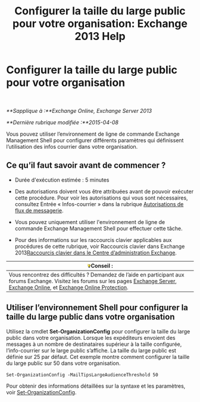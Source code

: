 ﻿---
title: 'Configurer la taille du large public pour votre organisation: Exchange 2013 Help'
TOCTitle: Configurer la taille du large public pour votre organisation
ms:assetid: 8a37911c-4339-4921-b5d3-0a5a774d4517
ms:mtpsurl: https://technet.microsoft.com/fr-fr/library/JJ659068(v=EXCHG.150)
ms:contentKeyID: 50478638
ms.date: 05/23/2018
mtps_version: v=EXCHG.150
ms.translationtype: MT
---

# Configurer la taille du large public pour votre organisation

 

_**Sapplique à :**Exchange Online, Exchange Server 2013_

_**Dernière rubrique modifiée :**2015-04-08_

Vous pouvez utiliser l’environnement de ligne de commande Exchange Management Shell pour configurer différents paramètres qui définissent l’utilisation des infos courrier dans votre organisation.

## Ce qu’il faut savoir avant de commencer ?

  - Durée d'exécution estimée : 5 minutes

  - Des autorisations doivent vous être attribuées avant de pouvoir exécuter cette procédure. Pour voir les autorisations qui vous sont nécessaires, consultez Entrée « Infos-courrier » dans la rubrique [Autorisations de flux de messagerie](mail-flow-permissions-exchange-2013-help.md).

  - Vous pouvez uniquement utiliser l'environnement de ligne de commande Exchange Management Shell pour effectuer cette tâche.

  - Pour des informations sur les raccourcis clavier applicables aux procédures de cette rubrique, voir Raccourcis clavier dans Exchange 2013[Raccourcis clavier dans le Centre d’administration Exchange](keyboard-shortcuts-in-the-exchange-admin-center-exchange-online-protection-help.md).

<table>
<thead>
<tr class="header">
<th><img src="images/Bb125224.tip(EXCHG.150).gif" title="Conseil" alt="Conseil" />Conseil :</th>
</tr>
</thead>
<tbody>
<tr class="odd">
<td>Vous rencontrez des difficultés ? Demandez de l’aide en participant aux forums Exchange. Visitez les forums sur les pages <a href="https://go.microsoft.com/fwlink/p/?linkid=60612">Exchange Server</a>, <a href="https://go.microsoft.com/fwlink/p/?linkid=267542">Exchange Online</a>, et <a href="https://go.microsoft.com/fwlink/p/?linkid=285351">Exchange Online Protection</a>.</td>
</tr>
</tbody>
</table>


## Utiliser l’environnement Shell pour configurer la taille du large public dans votre organisation

Utilisez la cmdlet **Set-OrganizationConfig** pour configurer la taille du large public dans votre organisation. Lorsque les expéditeurs envoient des messages à un nombre de destinataires supérieur à la taille configurée, l’info-courrier sur le large public s’affiche. La taille du large public est définie sur 25 par défaut. Cet exemple montre comment configurer la taille du large public sur 50 dans votre organisation.

    Set-OrganizationConfig -MailTipsLargeAudienceThreshold 50

Pour obtenir des informations détaillées sur la syntaxe et les paramètres, voir [Set-OrganizationConfig](https://technet.microsoft.com/fr-fr/library/aa997443\(v=exchg.150\)).

